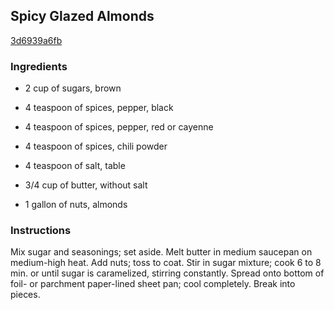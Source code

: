## Spicy Glazed Almonds

[3d6939a6fb](http://www.kraftrecipes.com/recipes/spicy-glazed-almonds-113031.aspx)

### Ingredients

 - 2 cup of sugars, brown

 - 4 teaspoon of spices, pepper, black

 - 4 teaspoon of spices, pepper, red or cayenne

 - 4 teaspoon of spices, chili powder

 - 4 teaspoon of salt, table

 - 3/4 cup of butter, without salt

 - 1 gallon of nuts, almonds

### Instructions

Mix sugar and seasonings; set aside. Melt butter in medium saucepan on medium-high heat. Add nuts; toss to coat. Stir in sugar mixture; cook 6 to 8 min. or until sugar is caramelized, stirring constantly. Spread onto bottom of foil- or parchment paper-lined sheet pan; cool completely. Break into pieces.